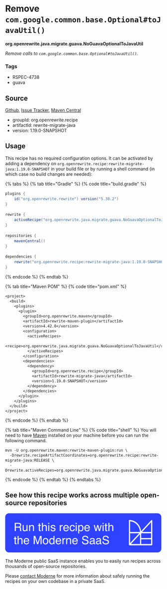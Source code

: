 # Remove `com.google.common.base.Optional#toJavaUtil()`

**org.openrewrite.java.migrate.guava.NoGuavaOptionalToJavaUtil**

_Remove calls to `com.google.common.base.Optional#toJavaUtil()`._

### Tags

* RSPEC-4738
* guava

## Source

[Github](https://github.com/openrewrite/rewrite-migrate-java/blob/main/src/main/java/org/openrewrite/java/migrate/guava/NoGuavaOptionalToJavaUtil.java), [Issue Tracker](https://github.com/openrewrite/rewrite-migrate-java/issues), [Maven Central](https://central.sonatype.com/artifact/org.openrewrite.recipe/rewrite-migrate-java/1.19.0-SNAPSHOT/jar)

* groupId: org.openrewrite.recipe
* artifactId: rewrite-migrate-java
* version: 1.19.0-SNAPSHOT


## Usage

This recipe has no required configuration options. It can be activated by adding a dependency on `org.openrewrite.recipe:rewrite-migrate-java:1.19.0-SNAPSHOT` in your build file or by running a shell command (in which case no build changes are needed): 

{% tabs %}
{% tab title="Gradle" %}
{% code title="build.gradle" %}
```groovy
plugins {
    id("org.openrewrite.rewrite") version("5.38.2")
}

rewrite {
    activeRecipe("org.openrewrite.java.migrate.guava.NoGuavaOptionalToJavaUtil")
}

repositories {
    mavenCentral()
}

dependencies {
    rewrite("org.openrewrite.recipe:rewrite-migrate-java:1.19.0-SNAPSHOT")
}
```
{% endcode %}
{% endtab %}

{% tab title="Maven POM" %}
{% code title="pom.xml" %}
```markup
<project>
  <build>
    <plugins>
      <plugin>
        <groupId>org.openrewrite.maven</groupId>
        <artifactId>rewrite-maven-plugin</artifactId>
        <version>4.42.0</version>
        <configuration>
          <activeRecipes>
            <recipe>org.openrewrite.java.migrate.guava.NoGuavaOptionalToJavaUtil</recipe>
          </activeRecipes>
        </configuration>
        <dependencies>
          <dependency>
            <groupId>org.openrewrite.recipe</groupId>
            <artifactId>rewrite-migrate-java</artifactId>
            <version>1.19.0-SNAPSHOT</version>
          </dependency>
        </dependencies>
      </plugin>
    </plugins>
  </build>
</project>
```
{% endcode %}
{% endtab %}

{% tab title="Maven Command Line" %}
{% code title="shell" %}
You will need to have [Maven](https://maven.apache.org/download.cgi) installed on your machine before you can run the following command.

```shell
mvn -U org.openrewrite.maven:rewrite-maven-plugin:run \
  -Drewrite.recipeArtifactCoordinates=org.openrewrite.recipe:rewrite-migrate-java:RELEASE \
  -Drewrite.activeRecipes=org.openrewrite.java.migrate.guava.NoGuavaOptionalToJavaUtil
```
{% endcode %}
{% endtab %}
{% endtabs %}


## See how this recipe works across multiple open-source repositories

[![Moderne Link Image](/.gitbook/assets/ModerneRecipeButton.png)](https://public.moderne.io/recipes/org.openrewrite.java.migrate.guava.NoGuavaOptionalToJavaUtil)

The Moderne public SaaS instance enables you to easily run recipes across thousands of open-source repositories.

Please [contact Moderne](https://moderne.io/product) for more information about safely running the recipes on your own codebase in a private SaaS.
